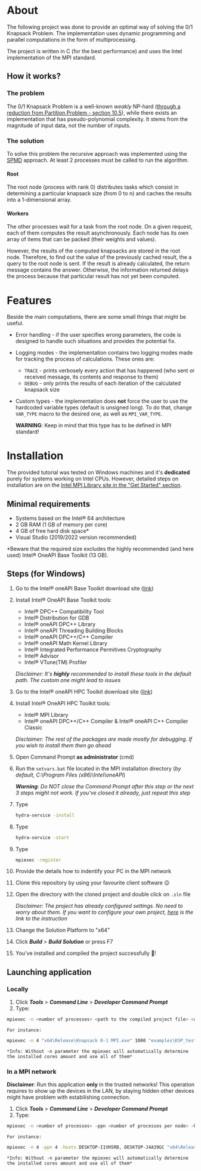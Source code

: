 # About
The following project was done to provide an optimal way of solving the 0/1 Knapsack Problem. The implementation uses dynamic programming and parallel computations in the form of multiprocessing.

The project is written in C (for the best performance) and uses the Intel implementation of the MPI standard.

## How it works?
### The problem
The 0/1 Knapsack Problem is a well-known _weakly_ NP-hard ([through a reduction from Partition Problem - section 10.5](https://www.cs.cmu.edu/afs/cs/academic/class/15854-f05/www/scribe/lec10.pdf)), while there exists an implementation that has pseudo-polynomial complexity. It stems from the magnitude of input data, not the number of inputs.

### The solution
To solve this problem the recursive approach was implemented using the [SPMD](https://en.wikipedia.org/wiki/Single_program,_multiple_data) approach. At least 2 processes must be called to run the algorithm.

#### Root
The root node (process with rank 0) distributes tasks which consist in determining a particular knapsack size (from 0 to n) and caches the results into a 1-dimensional array.

#### Workers
The other processes wait for a task from the root node. On a given request, each of them computes the result asynchronously. Each node has its own array of items that can be packed (their weights and values).

However, the results of the computed knapsacks are stored in the root node. Therefore, to find out the value of the previously cached result, the a query to the root node is sent. If the result is already calculated, the return message contains the answer. Otherwise, the information returned delays the process because that particular result has not yet been computed.

# Features
Beside the main computations, there are some small things that might be useful.

- Error handling - if the user specifies wrong parameters, the code is designed to handle such situations and provides the potential fix.
- Logging modes - the implementation contains two logging modes made for tracking the process of calculations. These ones are:
  - `TRACE` - prints verbosely every action that has happened (who sent or received message, its contents and response to them)
  - `DEBUG` - only prints the results of each iteration of the calculated knapsack size
- Custom types - the implementation does **not** force the user to use the hardcoded variable types (default is unsigned long). To do that, change `VAR_TYPE` macro to the desired one, as well as `MPI_VAR_TYPE`.
  
    **WARNING**: Keep in mind that this type has to be defined in MPI standard!

# Installation
The provided tutorial was tested on Windows machines and it's **dedicated** purely for systems working on Intel CPUs. However, detailed steps on installation are on the [Intel MPI Library site in the "Get Started" section](https://www.intel.com/content/www/us/en/developer/tools/oneapi/mpi-library.html#gs.2t9kdv:~:text=Documentation-,Get%20Started,-Windows).

## Minimal requirements
- Systems based on the Intel® 64 architecture
- 2 GB RAM (1 GB of memory per core)
- 4 GB of free hard disk space*
- Visual Studio (2019/2022 version recommended)

*Beware that the required size excludes the highly recommended (and here used) Intel® OneAPI Base Toolkit (13 GB).

## Steps (for Windows)
1. Go to the Intel® oneAPI Base Toolkit download site ([link](https://www.intel.com/content/www/us/en/developer/tools/oneapi/base-toolkit-download.html))
2. Install Intel® OneAPI Base Toolkit tools:
   - Intel® DPC++ Compatibility Tool
   - Intel® Distribution for GDB
   - Intel® oneAPI DPC++ Library
   - Intel® oneAPI Threading Building Blocks
   - Intel® oneAPI DPC++/C++ Compiler
   - Intel® oneAPI Math Kernel Library
   - Intel® Integrated Performance Permitives Cryptography
   - Intel® Advisor
   - Intel® VTune(TM) Profiler
  
    *Disclaimer: It's **highly** recommended to install these tools in the default path. The custom one might lead to issues*

3. Go to the Intel® oneAPI HPC Toolkit download site ([link](https://www.intel.com/content/www/us/en/developer/tools/oneapi/hpc-toolkit-download.html))
4. Install Intel® OneAPI HPC Toolkit tools:
   - Intel® MPI Library
   - Intel® oneAPI DPC++/C++ Compiler & Intel® oneAPI C++ Compiler Classic

    *Disclaimer: The rest of the packages are made mostly for debugging. If you wish to install them then go ahead*

5. Open Command Prompt **as administrator** (cmd)
6. Run the `setvars.bat` file located in the MPI installation directory (*by default, C:\Program Files (x86)\Intel\oneAPI*)

    ***Warning**: Do NOT close the Command Prompt after this step or the next 3 steps might not work. If you've closed it already, just repeat this step*
7. Type
   ```bash
   hydra-service -install
   ```
8. Type
   ```bash
   hydra-service -start
   ```
9. Type
   ```bash
   mpiexec -register
   ```
10. Provide the details how to indentify your PC in the MPI network
11. Clone this repository by using your favourite client software 😉
12. Open the directory with the cloned project and double click on `.sln` file

    *Disclaimer: The project has already configured settings. No need to worry about them. If you want to configure your own project, [here](https://www.intel.com/content/www/us/en/develop/documentation/mpi-developer-guide-windows/top/compiling-and-linking/configuring-a-visual-studio-project.html) is the link to the instruction*

13. Change the Solution Platform to "x64"
14. Click ***Build*** > ***Build Solution*** or press F7
15. You've installed and compiled the project successfully 🎉!

## Launching application

### Locally
1. Click ***Tools*** > ***Command Line*** > ***Developer Command Prompt***
2. Type:
```bash
mpiexec -n <number of processes> <path to the compiled project file> <args>
```
    
    For instance:
```bash
mpiexec -n 4 "x64\Release\Knapsack 0-1 MPI.exe" 1000 "examples\KSP_testCase.bin"
```

    *Info: Without -n parameter the mpiexec will automatically determine the installed cores amount and use all of them*

### In a MPI network
**Disclaimer**: Run this application **only** in the trusted networks! This operation requires to show up the devices in the LAN, by staying hidden other devices might have problem with estabilishing connection.

1. Click ***Tools*** > ***Command Line*** > ***Developer Command Prompt***
2. Type:
```bash
mpiexec -n <number of processes> -ppn <number of processes per node> -hosts <host1>, <host2>, ..., <hostN> <path to the compiled project file> <args>
```
    
    For instance:
```bash
mpiexec -n 4 -ppn 4 -hosts DESKTOP-I1VH5RB, DESKTOP-J4A39GC "x64\Release\Knapsack 0-1 MPI.exe" 1000 "examples\KSP_testCase.bin"
```

    *Info: Without -n parameter the mpiexec will automatically determine the installed cores amount and use all of them*
